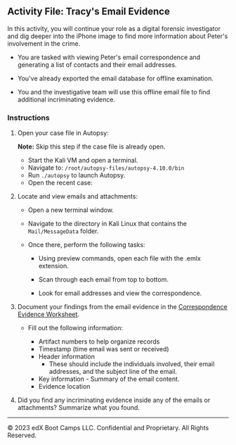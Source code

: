 ## Activity File: Tracy's Email Evidence

In this activity, you will continue your role as a digital forensic investigator and dig deeper into the iPhone image to find more information about Peter's involvement in the crime.

- You are tasked with viewing Peter's email correspondence and generating a list of contacts and their email addresses.

- You've already exported the email database for offline examination.
 
- You and the investigative team will use this offline email file to find additional incriminating evidence.
 
### Instructions

1. Open your case file in Autopsy:

    **Note:** Skip this step if the case file is already open.
 
    - Start the Kali VM and open a terminal.
    - Navigate to: `/root/autopsy-files/autopsy-4.10.0/bin`
    - Run `./autopsy` to launch Autopsy.
    - Open the recent case:

2. Locate and view emails and attachments:

   - Open a new terminal window.

   - Navigate to the directory in Kali Linux that contains the `Mail/MessageData` folder.

   -  Once there, perform the following tasks:

      - Using preview commands, open each file with the .emlx extension.

      - Scan through each email from top to bottom.

      - Look for email addresses and view the correspondence.

3. Document your findings from the email evidence in the [Correspondence Evidence Worksheet](https://docs.google.com/document/d/1zS-QDGYhMnbZZrwcapIrwdn73fUoh3MSkaZCcX-7LUM/copy).

   - Fill out the following information:
      
      - Artifact numbers to help organize records
      - Timestamp (time email was sent or received)  
      - Header information
          - These should include the individuals involved, their email addresses, and the subject line of the email. 
      - Key information 
            - Summary of the email content.  
      - Evidence location

  
4. Did you find any incriminating evidence inside any of the emails or attachments? Summarize what you found. 

----
&copy; 2023 edX Boot Camps LLC. Confidential and Proprietary. All Rights Reserved.
